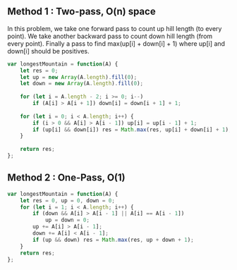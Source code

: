 ## Method 1 : Two-pass, O(n) space

In this problem, we take one forward pass to count up hill length (to every point).
We take another backward pass to count down hill length (from every point).
Finally a pass to find max(up[i] + down[i] + 1) where up[i] and down[i] should be positives.

```js
var longestMountain = function(A) {
    let res = 0;
    let up = new Array(A.length).fill(0);
    let down = new Array(A.length).fill(0);
    
    for (let i = A.length - 2; i >= 0; i--)
        if (A[i] > A[i + 1]) down[i] = down[i + 1] + 1;
    
    for (let i = 0; i < A.length; i++) {
        if (i > 0 && A[i] > A[i - 1]) up[i] = up[i - 1] + 1;
        if (up[i] && down[i]) res = Math.max(res, up[i] + down[i] + 1);
    }
    
    return res;
};
```

## Method 2 : One-Pass, O(1)

```js
var longestMountain = function(A) {
    let res = 0, up = 0, down = 0;
    for (let i = 1; i < A.length; i++) {
        if (down && A[i] > A[i - 1] || A[i] == A[i - 1])
            up = down = 0;
        up += A[i] > A[i - 1];
        down += A[i] < A[i - 1];
        if (up && down) res = Math.max(res, up + down + 1);
    }
    return res;
};
```
